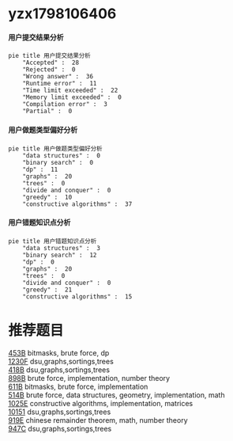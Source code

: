 # yzx1798106406

<!-- tabs:start -->



#### **用户提交结果分析**

```mermaid
pie title 用户提交结果分析
    "Accepted" :  28
    "Rejected" :  0
    "Wrong answer" :  36
    "Runtime error" :  11
    "Time limit exceeded" :  22
    "Memory limit exceeded" :  0
    "Compilation error" :  3
    "Partial" :  0
```

#### **用户做题类型偏好分析**

```mermaid
pie title 用户做题类型偏好分析
    "data structures" :  0
    "binary search" :  0
    "dp" :  11
    "graphs" :  20
    "trees" :  0
    "divide and conquer" :  0
    "greedy" :  10
    "constructive algorithms" :  37
```
#### **用户错题知识点分析**

```mermaid
pie title 用户错题知识点分析
    "data structures" :  3
    "binary search" :  12
    "dp" :  0
    "graphs" :  20
    "trees" :  0
    "divide and conquer" :  0
    "greedy" :  21
    "constructive algorithms" :  15
```



<!-- tabs:end -->
# 推荐题目
[453B](https://codeforces.com/contest/453/problem/B)		bitmasks,
                        brute force,
                        dp		  
[1230F](https://codeforces.com/contest/1230/problem/F)		dsu,graphs,sortings,trees		  
[418B](https://codeforces.com/contest/418/problem/B)		dsu,graphs,sortings,trees		  
[898B](https://codeforces.com/contest/898/problem/B)		brute force,
                        implementation,
                        number theory		  
[611B](https://codeforces.com/contest/611/problem/B)		bitmasks,
                        brute force,
                        implementation		  
[514B](https://codeforces.com/contest/514/problem/B)		brute force,
                        data structures,
                        geometry,
                        implementation,
                        math		  
[1025E](https://codeforces.com/contest/1025/problem/E)		constructive algorithms,
                        implementation,
                        matrices		  
[10151](https://codeforces.com/contest/1015/problem/1)		dsu,graphs,sortings,trees		  
[919E](https://codeforces.com/contest/919/problem/E)		chinese remainder theorem,
                        math,
                        number theory		  
[947C](https://codeforces.com/contest/947/problem/C)		dsu,graphs,sortings,trees		  
